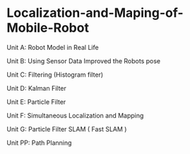 # Localization-and-Maping-of-Mobile-Robot


Unit A: Robot Model in Real Life

Unit B: Using Sensor Data Improved the Robots pose

Unit C: Filtering (Histogram filter)

Unit D: Kalman Filter

Unit E: Particle Filter

Unit F: Simultaneous Localization and Mapping

Unit G: Particle Filter SLAM ( Fast SLAM )

Unit PP: Path Planning
